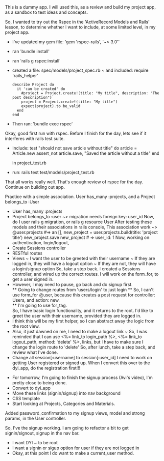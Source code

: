 This is a dummy app.  I will used this, as a review and build my project app, as a sandbox to test ideas and concepts.  

So, I wanted to try out the Rspec in the 'ActiveRecord Models and Rails' lesson, to determine whether I want to include, at some limited level, in my project app.
  * I've updated my gem file: 'gem 'rspec-rails', '~> 3.0''
  * ran 'bundle install'
  * ran 'rails g rspec:install'
  * created a file: spec/models/project_spec.rb
   ~ and included:
      require 'rails_helper'

        describe Project do
          it 'can be created' do
            #project = Project.create!(title: "My title", description: "The post description")
            project = Project.create!(title: "My title")
            expect(project).to be_valid
          end
        end
  * Then ran: 'bundle exec rspec'

Okay, good first run with rspec. Before I finish for the day, lets see if it interferes with rails test suite.  
  * Include:
      test "should not save article without title" do
        article = Article.new
        assert_not article.save, "Saved the article without a title"
      end

    in project_test.rb
  * run: rails test test/models/project_test.rb

That all works really well.  That's enough review of rspec for the day.  Continue on building out app.  

Practice with a simple association.  User has_many :projects, and a Project belongs_to :User
  * User
    has_many :projects
  * Project
    belongs_to :user ~> migration needs foreign key: user_id
Now, do I user rails g migration, or rails g resource User
After testing these models and their associations in rails console,
This association work ~> @user.projects #=> an [],
  new_project = user.projects.build(title: 'project title')
  new_project.save
  new_project # => user_id: 1
Now, working on authentication, login/logout,
  * Create Sessions controller
  * RESTful routes
  * Views
    ~ I want the user to be greeted with their username
    ~ If they are logged in, they will have a logout option
    ~ If they are not, they will have a login/signup option
So, take a step back.  I created a Sessions controller, and wired up the correct routes.  I will work on the form_for, to get a user signed in.  
  * However, I may need to pause, go back and do signup first.  
  ** Going to change routes from 'users/login' to just login
  ** So, I can't use form_for @user, because this creates a post request for controller: Users, and action: new.  
  ** I'm going to use for_tag.  
So, I have basic login functionality, and it returns to the root. I'd like to greet the user with their username, provided they are logged in.  
  * I think this will be my first helper, so I can abstract away the logic from the root view.  
  * Also, it just dawned on me, I need to make a logout link
    ~ So, I was reminded that I can use <%= link_to login_path %>, <%= link_to logout_path, method: 'delete' %>, links, but I have to make sure I change the login route to 'delete'
So, after lunch, take a step back, and review what I've done.
  * Change all session[:username] to session[:user_id]
I need to work on getting User registered or signed up.  When I convert this over to the dyi_app, do the registration first!!!  

- For tomorrow, I'm going to finish the signup process (Avi's video), I'm pretty close to being done.  
- Convert to dyi_app
- Move these links (signin/signup) into nav background
- CSS template
- Start looking at Projects, Categories and Materials.  

Added password_confirmation to my signup views, model and strong params, in the User controller.  

So, I've the signup working. I am going to refactor a bit to get signin/signout, signup in the nav bar.  
  * I want DYI ~ to be root
  * I want a signin or sigup option for user if they are not logged in
  * Okay, at this point I do want to make a current_user method.  
